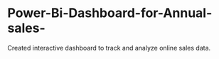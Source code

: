 # Power-Bi-Dashboard-for-Annual-sales-
 Created interactive dashboard to track and analyze online sales data.
